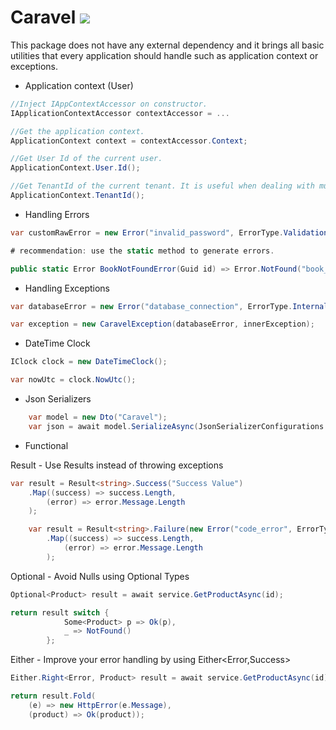 # Caravel ![](https://github.com/Talento90/Caravel/workflows/Publish/badge.svg)

This package does not have any external dependency and it brings all basic utilities that every application should handle such as application context or exceptions.

* Application context (User)

```c#
//Inject IAppContextAccessor on constructor.
IApplicationContextAccessor contextAccessor = ...

//Get the application context.
ApplicationContext context = contextAccessor.Context;

//Get User Id of the current user.
ApplicationContext.User.Id();

//Get TenantId of the current tenant. It is useful when dealing with multitenant applications.
ApplicationContext.TenantId();
```


* Handling Errors

```c#
var customRawError = new Error("invalid_password", ErrorType.Validation, "Password does not match.", "Password does not match with the username.", Severity.Low);

# recommendation: use the static method to generate errors.

public static Error BookNotFoundError(Guid id) => Error.NotFound("book_not_found", $"Book {id} does not exist.");
```

* Handling Exceptions

```c#
var databaseError = new Error("database_connection", ErrorType.Internal, "Cannot create database connection.", "The database is down.", Severity.Critical);

var exception = new CaravelException(databaseError, innerException);
```

* DateTime Clock

```c#
IClock clock = new DateTimeClock();

var nowUtc = clock.NowUtc();
```


* Json Serializers

```c#
    var model = new Dto("Caravel");
    var json = await model.SerializeAsync(JsonSerializerConfigurations.CamelCaseSerializer());
```

* Functional

Result - Use Results instead of throwing exceptions
```c#
var result = Result<string>.Success("Success Value")
    .Map((success) => success.Length,
        (error) => error.Message.Length
    );

    var result = Result<string>.Failure(new Error("code_error", ErrorType.Validation, "Failure Value"))
        .Map((success) => success.Length,
            (error) => error.Message.Length
        );
```

Optional - Avoid Nulls using Optional Types
```c#
Optional<Product> result = await service.GetProductAsync(id);

return result switch {
            Some<Product> p => Ok(p),
            _ => NotFound()
        };
```

Either - Improve your error handling by using Either<Error,Success>

```c#
Either.Right<Error, Product> result = await service.GetProductAsync(id);

return result.Fold(
    (e) => new HttpError(e.Message),
    (product) => Ok(product));
```
